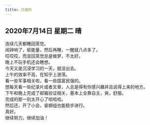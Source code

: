 ```yaml
---
title: 沉浸的
---
```

## 2020年7月14日 星期二 晴
连续几天都睡回笼觉。  
闹钟响了，偷能量，然后再睡，一醒就八点多了。  
哎哎哎，而且回笼觉总是做梦，不太好。  
晚上不玩手机还会瞎想。  
今天又是沉浸学习的一天，就没出去。  
上午的效率不高，在知乎上游荡。  
看一些军事相关啦，看一些国富民强的。  
想每天看一些纪录片或者文章，人总是得有你感兴趣并且说得上来的地方。  
下午和晚上完成了邮箱验证相关，基本上全靠自主，爽，舒服。  
完成的那一刻太开心了哈哈哈。  
然后还，开了小会，睿翅组也能稳步进行。  
真好。  
继续努力，继续加油！  